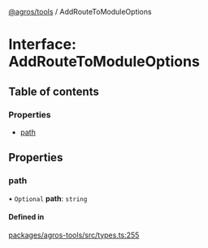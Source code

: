 [@agros/tools](../index.md) / AddRouteToModuleOptions

# Interface: AddRouteToModuleOptions

## Table of contents

### Properties

- [path](AddRouteToModuleOptions.md#path)

## Properties

### <a id="path" name="path"></a> path

• `Optional` **path**: `string`

#### Defined in

[packages/agros-tools/src/types.ts:255](https://github.com/agrosjs/agros/blob/a6e22e9/packages/agros-tools/src/types.ts#L255)
